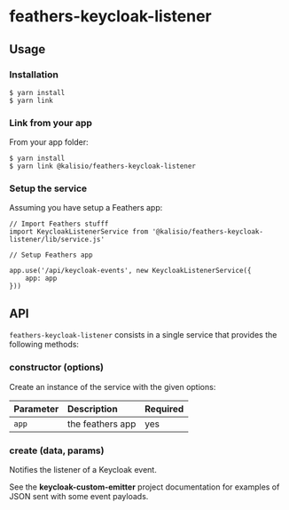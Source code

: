 # feathers-keycloak-listener

## Usage

### Installation

````
$ yarn install
$ yarn link
````

### Link from your app

From your app folder:

````
$ yarn install
$ yarn link @kalisio/feathers-keycloak-listener
````


### Setup the service

Assuming you have setup a Feathers app:

````
// Import Feathers stufff
import KeycloakListenerService from '@kalisio/feathers-keycloak-listener/lib/service.js'

// Setup Feathers app

app.use('/api/keycloak-events', new KeycloakListenerService({
	app: app
}))
````

## API

`feathers-keycloak-listener` consists in a single service that provides the following methods:

### constructor (options)

Create an instance of the service with the given options:

| Parameter | Description | Required |
| :--- | :--- | :--- |
| `app` | the feathers app | yes |

### create (data, params)

Notifies the listener of a Keycloak event.

See the **keycloak-custom-emitter**
project documentation for examples of
JSON sent with some event payloads.


